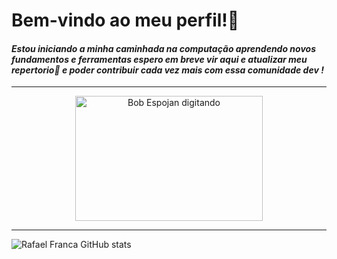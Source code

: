 # Bem-vindo ao meu perfil!👋
#### *Estou iniciando a minha caminhada na computação aprendendo novos fundamentos e ferramentas espero em breve vir aqui e atualizar meu repertorio🚀 e poder contribuir cada vez mais com essa comunidade dev !*
-----------------------------------------------------------------------------
<p align="center">
  <img src="https://media1.tenor.com/m/tWD3GjJcoHgAAAAC/spongebob-computer.gif" alt="Bob Espojan digitando" width="300" height="200">
</p>

-----------------------------------------------------------------------------

![Rafael Franca GitHub stats](https://github-readme-stats.vercel.app/api?rafael-fraanca=anuraghazra&show=reviews,discussions_started,discussions_answered,prs_merged,prs_merged_percentage)
</picture>